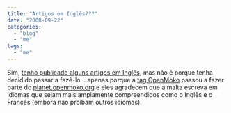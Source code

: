 ```yaml
---
title: "Artigos em Inglês???"
date: "2008-09-22"
categories: 
  - "blog"
  - "me"
tags: 
  - "me"
---
```


Sim, [tenho publicado alguns artigos em Inglês](http://blog.1407.org/tag/openmoko), mas não é porque tenha decidido passar a fazê-lo... apenas porque a [tag OpenMoko](http://blog.1407.org/tag/openmoko) passou a fazer parte do [planet.openmoko.org](http://planet.openmoko.org/) e eles agradecem que a malta escreva em idiomas que sejam mais amplamente compreendidos como o Inglês e o Francês (embora não proibam outros idiomas).
